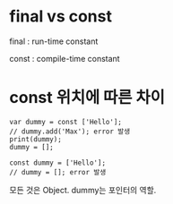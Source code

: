# final vs const

final : run-time constant

const : compile-time constant

# const 위치에 따른 차이

```
var dummy = const ['Hello'];
// dummy.add('Max'); error 발생
print(dummy);
dummy = [];

const dummy = ['Hello'];
// dummy = []; error 발생
```

모든 것은 Object. dummy는 포인터의 역할.
